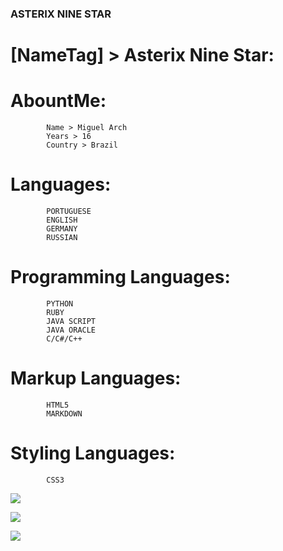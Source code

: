 ### ASTERIX NINE STAR

# [NameTag] > Asterix Nine Star:
   # AbountMe:
            Name > Miguel Arch
            Years > 16
            Country > Brazil

   # Languages:
            PORTUGUESE
            ENGLISH
            GERMANY
            RUSSIAN

   # Programming Languages:
            PYTHON
            RUBY
            JAVA SCRIPT
            JAVA ORACLE
            C/C#/C++

   # Markup Languages:
            HTML5
            MARKDOWN

   # Styling Languages:
            CSS3





<div>
<!-- Youtube -->
<a href="https://www.youtube.com/seu-canal-youtube-aqui" target="_blank"><img src="https://img.shields.io/badge/YouTube-FF0000?style=for-the-badge&logo=youtube&logoColor=white" target="_blank"></a>

<!-- Instagram -->
<a href="https://instagram.com/seu-usuário-instagram-aqui" target="_blank"><img src="https://img.shields.io/badge/-Instagram-%23E4405F?style=for-the-badge&logo=instagram&logoColor=white" target="_blank"></a>

<!-- Gmail -->
<a href = "mailto:contato@seu-usuário-aqui"><img src="https://img.shields.io/badge/Gmail-D14836?style=for-the-badge&logo=gmail&logoColor=white" target="_blank"></a>
</div>

